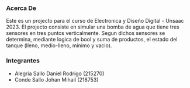 ### Acerca De
Este es un projecto para el curso de Electronica y Diseño Digital - Unsaac 2023.
El projecto consiste en simular una bomba de agua que tiene tres sensores en tres
puntos verticalmente. Segun dichos sensores se determina, mediante logica de bool y
suma de productos, el estado del tanque (lleno, medio-lleno, minimo y vacio).


### Integrantes
- Alegria Sallo Daniel Rodrigo (215270)
- Conde Sallo Johan Mihail     (218753)

